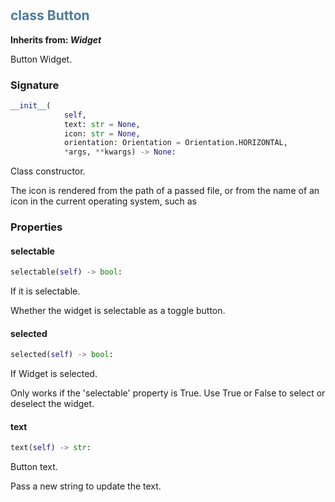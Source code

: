 #  

## <h2 style="color: #4d7c99;">class Button</h2>


**Inherits from: _Widget_**

Button Widget.


### Signature

```python
__init__(
            self,
            text: str = None,
            icon: str = None,
            orientation: Orientation = Orientation.HORIZONTAL,
            *args, **kwargs) -> None:
```

Class constructor.

  The icon is rendered from the path of a passed file, or from the name 
  of an icon in the current operating system, such as 


### Properties


#### selectable

```python
selectable(self) -> bool:
```

If it is selectable.

  Whether the widget is selectable as a toggle button.
  

#### selected

```python
selected(self) -> bool:
```

If Widget is selected.

  Only works if the 'selectable' property is True.
  Use True or False to select or deselect the widget.
  

#### text

```python
text(self) -> str:
```

Button text.
  
  Pass a new string to update the text.
  
